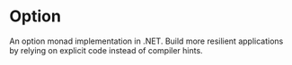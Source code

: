 # Option

An option monad implementation in .NET. Build more resilient applications by relying on explicit code instead of
compiler hints.
